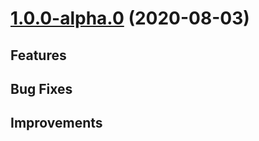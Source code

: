 # [1.0.0-alpha.0](https://github.com/scarsu/NotionX.git) (2020-08-03)

## Features

## Bug Fixes

## Improvements
